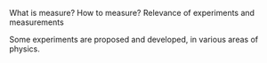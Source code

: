 What is measure? How to measure? 
Relevance of experiments and measurements 

Some experiments are proposed and developed, in various areas of physics.
